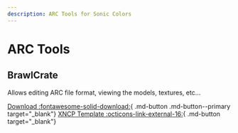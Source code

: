 ```yaml
---
description: ARC Tools for Sonic Colors
---
```

# ARC Tools

## BrawlCrate
Allows editing ARC file format, viewing the models, textures, etc...

[Download :fontawesome-solid-download:](https://github.com/soopercool101/BrawlCrate/releases){ .md-button .md-button--primary target="_blank"}
[XNCP Template :octicons-link-external-16:](https://github.com/soopercool101/BrawlCrate){ .md-button target="_blank"}